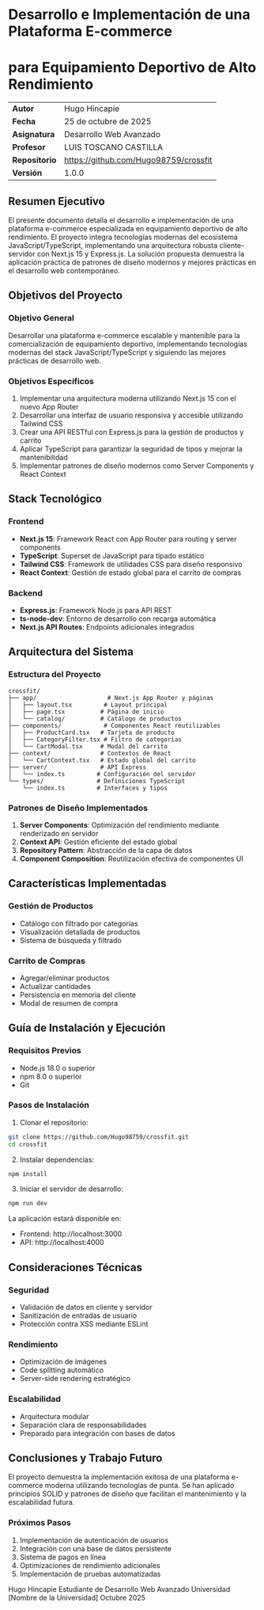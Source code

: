 # Desarrollo e Implementación de una Plataforma E-commerce 
# para Equipamiento Deportivo de Alto Rendimiento

|                    |                                              |
|--------------------|----------------------------------------------|
| **Autor**         | Hugo Hincapie                                |
| **Fecha**         | 25 de octubre de 2025                        |
| **Asignatura**    | Desarrollo Web Avanzado                      |
| **Profesor**      | LUIS TOSCANO CASTILLA                        |
| **Repositorio**   | https://github.com/Hugo98759/crossfit       |
| **Versión**       | 1.0.0                                        |

## Resumen Ejecutivo

El presente documento detalla el desarrollo e implementación de una plataforma e-commerce especializada en equipamiento deportivo de alto rendimiento. El proyecto integra tecnologías modernas del ecosistema JavaScript/TypeScript, implementando una arquitectura robusta cliente-servidor con Next.js 15 y Express.js. La solución propuesta demuestra la aplicación práctica de patrones de diseño modernos y mejores prácticas en el desarrollo web contemporáneo.

## Objetivos del Proyecto

### Objetivo General

Desarrollar una plataforma e-commerce escalable y mantenible para la comercialización de equipamiento deportivo, implementando tecnologías modernas del stack JavaScript/TypeScript y siguiendo las mejores prácticas de desarrollo web.

### Objetivos Específicos

1. Implementar una arquitectura moderna utilizando Next.js 15 con el nuevo App Router
2. Desarrollar una interfaz de usuario responsiva y accesible utilizando Tailwind CSS
3. Crear una API RESTful con Express.js para la gestión de productos y carrito
4. Aplicar TypeScript para garantizar la seguridad de tipos y mejorar la mantenibilidad
5. Implementar patrones de diseño modernos como Server Components y React Context

## Stack Tecnológico

### Frontend
- **Next.js 15**: Framework React con App Router para routing y server components
- **TypeScript**: Superset de JavaScript para tipado estático
- **Tailwind CSS**: Framework de utilidades CSS para diseño responsivo
- **React Context**: Gestión de estado global para el carrito de compras

### Backend
- **Express.js**: Framework Node.js para API REST
- **ts-node-dev**: Entorno de desarrollo con recarga automática
- **Next.js API Routes**: Endpoints adicionales integrados

## Arquitectura del Sistema

### Estructura del Proyecto
```
crossfit/
├── app/                    # Next.js App Router y páginas
│   ├── layout.tsx         # Layout principal
│   ├── page.tsx          # Página de inicio
│   └── catalog/          # Catálogo de productos
├── components/            # Componentes React reutilizables
│   ├── ProductCard.tsx   # Tarjeta de producto
│   ├── CategoryFilter.tsx # Filtro de categorías
│   └── CartModal.tsx     # Modal del carrito
├── context/              # Contextos de React
│   └── CartContext.tsx   # Estado global del carrito
├── server/               # API Express
│   └── index.ts         # Configuración del servidor
└── types/               # Definiciones TypeScript
    └── index.ts         # Interfaces y tipos
```

### Patrones de Diseño Implementados

1. **Server Components**: Optimización del rendimiento mediante renderizado en servidor
2. **Context API**: Gestión eficiente del estado global
3. **Repository Pattern**: Abstracción de la capa de datos
4. **Component Composition**: Reutilización efectiva de componentes UI

## Características Implementadas

### Gestión de Productos
- Catálogo con filtrado por categorías
- Visualización detallada de productos
- Sistema de búsqueda y filtrado

### Carrito de Compras
- Agregar/eliminar productos
- Actualizar cantidades
- Persistencia en memoria del cliente
- Modal de resumen de compra

## Guía de Instalación y Ejecución

### Requisitos Previos
- Node.js 18.0 o superior
- npm 8.0 o superior
- Git

### Pasos de Instalación

1. Clonar el repositorio:
```bash
git clone https://github.com/Hugo98759/crossfit.git
cd crossfit
```

2. Instalar dependencias:
```bash
npm install
```

3. Iniciar el servidor de desarrollo:
```bash
npm run dev
```

La aplicación estará disponible en:
- Frontend: http://localhost:3000
- API: http://localhost:4000

## Consideraciones Técnicas

### Seguridad
- Validación de datos en cliente y servidor
- Sanitización de entradas de usuario
- Protección contra XSS mediante ESLint

### Rendimiento
- Optimización de imágenes
- Code splitting automático
- Server-side rendering estratégico

### Escalabilidad
- Arquitectura modular
- Separación clara de responsabilidades
- Preparado para integración con bases de datos

## Conclusiones y Trabajo Futuro

El proyecto demuestra la implementación exitosa de una plataforma e-commerce moderna utilizando tecnologías de punta. Se han aplicado principios SOLID y patrones de diseño que facilitan el mantenimiento y la escalabilidad futura.

### Próximos Pasos
1. Implementación de autenticación de usuarios
2. Integración con una base de datos persistente
3. Sistema de pagos en línea
4. Optimizaciones de rendimiento adicionales
5. Implementación de pruebas automatizadas

Hugo Hincapie
Estudiante de Desarrollo Web Avanzado
Universidad [Nombre de la Universidad]
Octubre 2025
